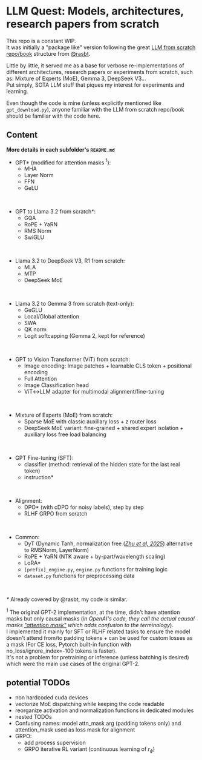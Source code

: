 # LLM Quest: Models, architectures, research papers from scratch

This repo is a constant WIP.  
It was initially a "package like" version following the great
[LLM from scratch repo/book](https://github.com/rasbt/LLMs-from-scratch) structure from [@rasbt](https://github.com/rasbt).

Little by little, it served me as a base for verbose re-implementations of different architectures, research
papers or experiments from scratch, such as: Mixture of Experts (MoE), Gemma 3, DeepSeek V3...  
Put simply, SOTA LLM stuff that piques my interest for experiments and learning.

Even though the code is mine (unless explicitly mentioned like `gpt_download.py`), anyone
familiar with the LLM from scratch repo/book should be familiar with the code here.

## Content

**More details in each subfolder's `README.md`**

 - GPT* (modified for attention masks $^1$):
    - MHA
    - Layer Norm
    - FFN
    - GeLU

&nbsp;

 - GPT to Llama 3.2 from scratch*:
    - GQA
    - RoPE + YaRN
    - RMS Norm
    - SwiGLU

&nbsp;

 - Llama 3.2 to DeepSeek V3, R1 from scratch:
    - MLA
    - MTP
    - DeepSeek MoE

&nbsp;

 - Llama 3.2 to Gemma 3 from scratch (text-only):
    - GeGLU
    - Local/Global attention
    - SWA
    - QK norm
    - Logit softcapping (Gemma 2, kept for reference)

&nbsp;

 - GPT to Vision Transformer (ViT) from scratch:
    - Image encoding: Image patches + learnable CLS token + positional encoding
    - Full Attention
    - Image Classification head
    - ViT↔LLM adapter for multimodal alignment/fine-tuning

&nbsp;
    
 - Mixture of Experts (MoE) from scratch:
    - Sparse MoE with classic auxiliary loss + z router loss
    - DeepSeek MoE variant: fine-grained + shared expert isolation + auxiliary loss free load balancing

&nbsp;

 - GPT Fine-tuning (SFT):
    - classifier (method: retrieval of the hidden state for the last real token)
    - instruction*

&nbsp;

 - Alignment:
    - DPO* (with cDPO for noisy labels), step by step
    - RLHF GRPO from scratch

&nbsp;
    
- Common:
   - DyT (Dynamic Tanh, normalization free ([*Zhu et al, 2025*](https://arxiv.org/abs/2503.10622)) alternative to 
   RMSNorm, LayerNorm)
   - RoPE + YaRN (NTK aware + by-part/wavelength scaling)
   - LoRA*
   - `[prefix]_engine.py`, `engine.py` functions for training logic
   - `dataset.py` functions for preprocessing data 

&nbsp;

*\** Already covered by @rasbt, my code is similar. 
 
$^1$ The original GPT-2 implementation, at the time, didn't have attention masks but only causal masks (*in OpenAI's
code, they call the actual causal masks ["attention
mask"](https://github.com/openai/gpt-2/blob/9b63575ef42771a015060c964af2c3da4cf7c8ab/src/model.py#L58C1-L58C38) which
adds confusion to the terminology*).  
I implemented it mainly for SFT or RLHF related tasks to ensure the model doesn't attend from/to padding tokens + can be
used for custom losses as a mask (For CE loss, Pytorch built-in function with no_loss/ignore_index=-100 tokens is
faster).  
It's not a problem for pretraining or inference (unless batching is desired) which were the main use cases of the
original GPT-2.


## potential TODOs
- non hardcoded cuda devices
- vectorize MoE dispatching while keeping the code readable
- reorganize activation and normalization functions in dedicated modules
- nested TODOs
- Confusing names: model attn_mask arg (padding tokens only) and attention_mask used as loss mask for alignment
- GRPO:  
   - add process supervision
   - GRPO iterative RL variant (continuous learning of $r_{\phi}$)